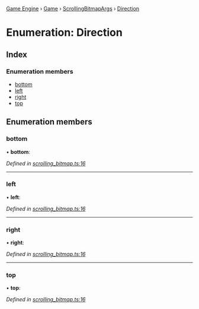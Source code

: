 [Game Engine](../README.md) › [Game](../modules/game.md) › [ScrollingBitmapArgs](../modules/game.scrollingbitmapargs.md) › [Direction](game.scrollingbitmapargs.direction.md)

# Enumeration: Direction

## Index

### Enumeration members

* [bottom](game.scrollingbitmapargs.direction.md#bottom)
* [left](game.scrollingbitmapargs.direction.md#left)
* [right](game.scrollingbitmapargs.direction.md#right)
* [top](game.scrollingbitmapargs.direction.md#top)

## Enumeration members

###  bottom

• **bottom**:

*Defined in [scrolling_bitmap.ts:16](https://github.com/noobiept/game_engine/blob/625c324/source/scrolling_bitmap.ts#L16)*

___

###  left

• **left**:

*Defined in [scrolling_bitmap.ts:16](https://github.com/noobiept/game_engine/blob/625c324/source/scrolling_bitmap.ts#L16)*

___

###  right

• **right**:

*Defined in [scrolling_bitmap.ts:16](https://github.com/noobiept/game_engine/blob/625c324/source/scrolling_bitmap.ts#L16)*

___

###  top

• **top**:

*Defined in [scrolling_bitmap.ts:16](https://github.com/noobiept/game_engine/blob/625c324/source/scrolling_bitmap.ts#L16)*
